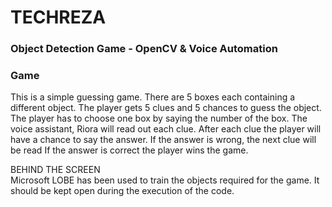 <html>
<head>
</head>
<body>
<h1> TECHREZA</h1>
<h3> Object Detection Game - OpenCV & Voice Automation</h3>

<h3>Game</h3>
This is a simple guessing game. 
There are 5 boxes each containing a different object. 
The player gets 5 clues and 5 chances to guess the object.
The player has to choose one box by saying the number of the box.
The voice assistant, Riora will read out each clue.
After each clue the player will have a chance to say the answer.
If the answer is wrong, the next clue will be read 
If the answer is correct the player wins the game.


BEHIND THE SCREEN<br>
Microsoft LOBE has been used to train the objects required for the game.
It should be kept open during the execution of the code.



</body>
</html>
